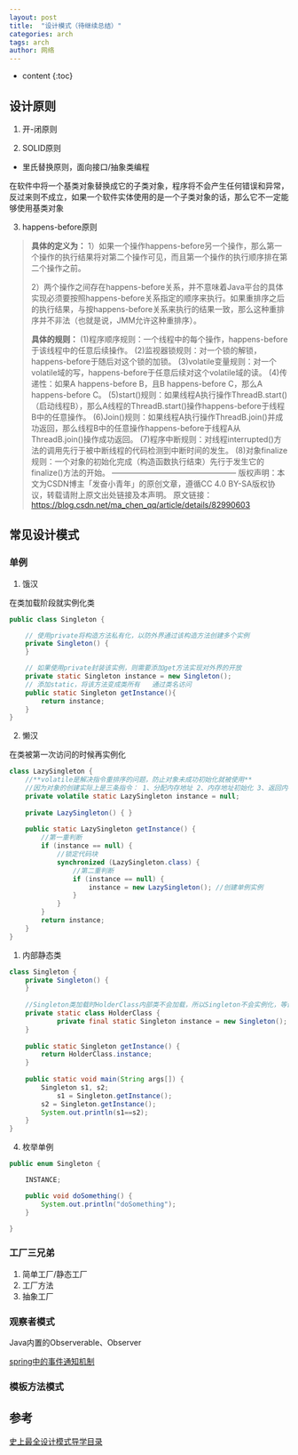 ```yaml
---
layout: post
title:  "设计模式（待继续总结）"
categories: arch
tags: arch
author: 网络
---
```


* content
{:toc}











## 设计原则

1. 开-闭原则

2. SOLID原则

* 里氏替换原则，面向接口/抽象类编程

在软件中将一个基类对象替换成它的子类对象，程序将不会产生任何错误和异常，反过来则不成立，如果一个软件实体使用的是一个子类对象的话，那么它不一定能够使用基类对象

3. happens-before原则

> **具体的定义为：**
> 1）如果一个操作happens-before另一个操作，那么第一个操作的执行结果将对第二个操作可见，而且第一个操作的执行顺序排在第二个操作之前。
>
> 2）两个操作之间存在happens-before关系，并不意味着Java平台的具体实现必须要按照happens-before关系指定的顺序来执行。如果重排序之后的执行结果，与按happens-before关系来执行的结果一致，那么这种重排序并不非法（也就是说，JMM允许这种重排序）。
>
> **具体的规则：**
> (1)程序顺序规则：一个线程中的每个操作，happens-before于该线程中的任意后续操作。
> (2)监视器锁规则：对一个锁的解锁，happens-before于随后对这个锁的加锁。
> (3)volatile变量规则：对一个volatile域的写，happens-before于任意后续对这个volatile域的读。
> (4)传递性：如果A happens-before B，且B happens-before C，那么A happens-before C。
> (5)start()规则：如果线程A执行操作ThreadB.start()（启动线程B），那么A线程的ThreadB.start()操作happens-before于线程B中的任意操作。
> (6)Join()规则：如果线程A执行操作ThreadB.join()并成功返回，那么线程B中的任意操作happens-before于线程A从ThreadB.join()操作成功返回。
> (7)程序中断规则：对线程interrupted()方法的调用先行于被中断线程的代码检测到中断时间的发生。
> (8)对象finalize规则：一个对象的初始化完成（构造函数执行结束）先行于发生它的finalize()方法的开始。
> ————————————————
> 版权声明：本文为CSDN博主「发奋小青年」的原创文章，遵循CC 4.0 BY-SA版权协议，转载请附上原文出处链接及本声明。
> 原文链接：https://blog.csdn.net/ma_chen_qq/article/details/82990603

## 常见设计模式

### 单例

1. 饿汉

在类加载阶段就实例化类

```java
public class Singleton {

    // 使用private将构造方法私有化，以防外界通过该构造方法创建多个实例
    private Singleton() {
    }

    // 如果使用private封装该实例，则需要添加get方法实现对外界的开放
    private static Singleton instance = new Singleton();
    // 添加static，将该方法变成类所有   通过类名访问
    public static Singleton getInstance(){
        return instance;
    }
}
```

2. 懒汉

在类被第一次访问的时候再实例化

```java
class LazySingleton {
    //**volatile是解决指令重排序的问题，防止对象未成功初始化就被使用**
    //因为对象的创建实际上是三条指令： 1、分配内存地址 2、内存地址初始化 3、返回内存地址句柄 其中2、3之间可能发生指令冲排序，导致线程A正在创建对象先执行1、3两步，结果线程B进来判断句柄已经不为空，直接返回给上层方法，此时对象还没有正确初始化内存，导致上层方法发生严重错误。
    private volatile static LazySingleton instance = null; 
 
    private LazySingleton() { } 
 
    public static LazySingleton getInstance() { 
        //第一重判断
        if (instance == null) {
            //锁定代码块
            synchronized (LazySingleton.class) {
                //第二重判断
                if (instance == null) {
                    instance = new LazySingleton(); //创建单例实例
                }
            }
        }
        return instance; 
    }
}
```

1. 内部静态类

```java
class Singleton {
	private Singleton() {
	}
	
    //Singleton类加载时HolderClass内部类不会加载，所以Singleton不会实例化，等调用getInstance的时候才实例化
	private static class HolderClass {
            private final static Singleton instance = new Singleton();
	}
	
	public static Singleton getInstance() {
	    return HolderClass.instance;
	}
	
	public static void main(String args[]) {
	    Singleton s1, s2; 
            s1 = Singleton.getInstance();
	    s2 = Singleton.getInstance();
	    System.out.println(s1==s2);
	}
}
```

4. 枚举单例

```java
public enum Singleton {

    INSTANCE;

    public void doSomething() {
        System.out.println("doSomething");
    }

}
```

### 工厂三兄弟

1. 简单工厂/静态工厂
2. 工厂方法
3. 抽象工厂

### 观察者模式

Java内置的Observerable、Observer

[spring中的事件通知机制](https://qigangzhong.github.io/2019/12/17/spring-event/#applicationevent)

### 模板方法模式

## 参考

[史上最全设计模式导学目录](https://blog.csdn.net/lovelion/article/details/17517213)
